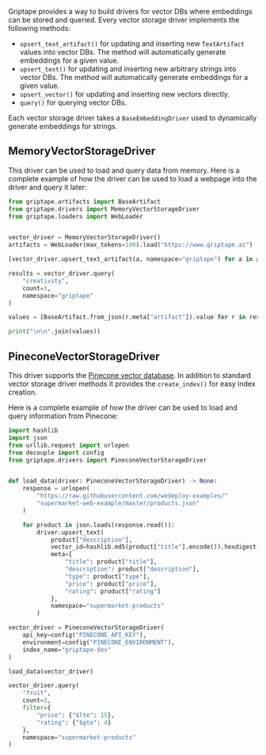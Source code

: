 Griptape provides a way to build drivers for vector DBs where embeddings can be stored and queried. Every vector storage driver implements the following methods:

* `upsert_text_artifact()` for updating and inserting new `TextArtifact` values into vector DBs. The method will automatically generate embeddings for a given value.
* `upsert_text()` for updating and inserting new arbitrary strings into vector DBs. The method will automatically generate embeddings for a given value.
* `upsert_vector()` for updating and inserting new vectors directly.
* `query()` for querying vector DBs.

Each vector storage driver takes a `BaseEmbeddingDriver` used to dynamically generate embeddings for strings.

## MemoryVectorStorageDriver

This driver can be used to load and query data from memory. Here is a complete example of how the driver can be used to load a webpage into the driver and query it later:

```python
from griptape.artifacts import BaseArtifact
from griptape.drivers import MemoryVectorStorageDriver
from griptape.loaders import WebLoader


vector_driver = MemoryVectorStorageDriver()
artifacts = WebLoader(max_tokens=100).load("https://www.griptape.ai")

[vector_driver.upsert_text_artifact(a, namespace="griptape") for a in artifacts]

results = vector_driver.query(
    "creativity",
    count=3,
    namespace="griptape"
)

values = [BaseArtifact.from_json(r.meta["artifact"]).value for r in results]

print("\n\n".join(values))
```

## PineconeVectorStorageDriver

This driver supports the [Pinecone vector database](https://www.pinecone.io/). In addition to standard vector storage driver methods it provides the `create_index()` for easy index creation.

Here is a complete example of how the driver can be used to load and query information from Pinecone:

```python
import hashlib
import json
from urllib.request import urlopen
from decouple import config
from griptape.drivers import PineconeVectorStorageDriver


def load_data(driver: PineconeVectorStorageDriver) -> None:
    response = urlopen(
        "https://raw.githubusercontent.com/wedeploy-examples/"
        "supermarket-web-example/master/products.json"
    )

    for product in json.loads(response.read()):
        driver.upsert_text(
            product["description"],
            vector_id=hashlib.md5(product["title"].encode()).hexdigest(),
            meta={
                "title": product["title"],
                "description": product["description"],
                "type": product["type"],
                "price": product["price"],
                "rating": product["rating"]
            },
            namespace="supermarket-products"
        )

vector_driver = PineconeVectorStorageDriver(
    api_key=config("PINECONE_API_KEY"),
    environment=config("PINECONE_ENVIRONMENT"),
    index_name="griptape-dev"
)

load_data(vector_driver)

vector_driver.query(
    "fruit",
    count=3,
    filter={
        "price": {"$lte": 15},
        "rating": {"$gte": 4}
    },
    namespace="supermarket-products"
)
```